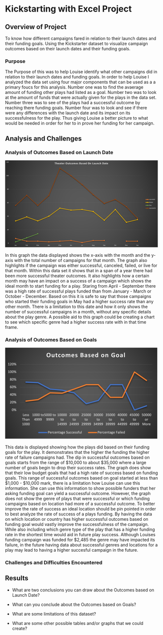 # Kickstarting with Excel Project

## Overview of Project
To know how different campaigns fared in relation to their launch dates and their funding goals. Using the Kickstarter dataset to visualize campaign outcomes based on their launch dates and their funding goals. 
### Purpose
The Purpose of this was to help Louise identify what other campaigns did in relation to their launch dates and funding goals. In order to help Louise I analyzed the data set using  four major components that can be used as a a primary foucs for this analysis. Number one was to find the avaerage amount of funding other plays had listed as a goal. Number two was to look at the amount of funds that were actually given for the plays in the data set. Number three was to see of the plays had a successful outcome by reaching there funding goals. Number four was to look and see if there were any differences with the launch date and its impact on its successfulness for the play. Thus giving Louise a better picture to what would be needed in order for her to in prove her funding for her campaign.   

## Analysis and Challenges

### Analysis of Outcomes Based on Launch Date
![Theater Outcomes vs Launch](Theater_Outcomes_vs_Launch.png)

In this graph the data displayed shows the x-axis with the month and the y-axis with the total number of campaigns for that month. The graph also highlights if the campaign was either successful, canceled, failed, or live for that month. Within this data set it shows that in a span of a year there had been more successful theater outcomes. It also highlights how a certain month may have an impact on a success of a campaign which shows the ideal month to start funding for a play. Staring from April - September there was a high rate of successful plays funded than from January - March or October - December. Based on this it is safe to say that those campaigns who started their funding goals in May had a higher success rate than any other month. There is a limitation to this date and how it only shows the number of successful campaigns in a month, without any specific details about the play genre. A possible aid to this graph could be creating a chart to see which specific genre had a higher success rate with in that time frame.   

### Analysis of Outcomes Based on Goals
![Outcomes Based on Goals](Outcomes_vs_Goals.png)

This data is displayed showing how the plays did based on their funding goals for the play. It demonstrates that the higher the funding the higher rate of failure campaigns had. The dip in successful outcomes based on goals starts from the range of $10,000 to about $35,000 where a large number of goals begin to drop their success rates. The graph does show that their low budget goals that had a high rate of success based on funding goals. This range of successful outcomes based on goal started at less than $1,000 - $10,000 mark, there is a limitation how Louise can use this information. She can use this information to show possible funders that her asking funding goal can yield a successful outcome. However, the graph does not show the genre of plays that were successful or which funding campaigns based on location had more of a successful outcome. To better improve the rate of success an ideal location should be pin pointed in order to best analyze the rate of success of a plays funding. By having the data on which location or country has higher successful outcomes based on funding goal would vastly improve the successfulness of the campaign. While also including which genre type of the play that has a higher funding rate in the shortest time would aid in future play success. Although Louises funding campaign was funded for $2,485 the genre may have impacted its failure, in the future having data about successful genres and locations for a play may lead to having a higher succesful campaign in the future. 

### Challenges and Difficulties Encountered

## Results

- What are two conclusions you can draw about the Outcomes based on Launch Date?

- What can you conclude about the Outcomes based on Goals?

- What are some limitations of this dataset?

- What are some other possible tables and/or graphs that we could create?
